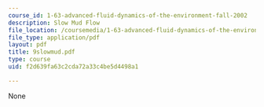 ```yaml
---
course_id: 1-63-advanced-fluid-dynamics-of-the-environment-fall-2002
description: Slow Mud Flow
file_location: /coursemedia/1-63-advanced-fluid-dynamics-of-the-environment-fall-2002/f2d639fa63c2cda72a33c4be5d4498a1_9slowmud.pdf
file_type: application/pdf
layout: pdf
title: 9slowmud.pdf
type: course
uid: f2d639fa63c2cda72a33c4be5d4498a1

---
```

None